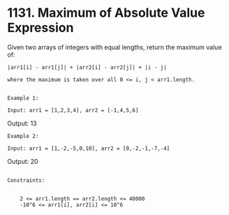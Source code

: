 # 1131. Maximum of Absolute Value Expression

Given two arrays of integers with equal lengths, return the maximum value of:

    |arr1[i] - arr1[j]| + |arr2[i] - arr2[j]| + |i - j|

    where the maximum is taken over all 0 <= i, j < arr1.length.

     
    Example 1:

    Input: arr1 = [1,2,3,4], arr2 = [-1,4,5,6]
Output: 13

    Example 2:

    Input: arr1 = [1,-2,-5,0,10], arr2 = [0,-2,-1,-7,-4]
Output: 20

     
    Constraints:

    
        2 <= arr1.length == arr2.length <= 40000
        -10^6 <= arr1[i], arr2[i] <= 10^6